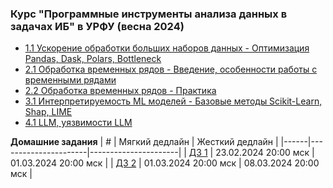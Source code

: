 ### Курс "Программные инструменты анализа данных в задачах ИБ" в УРФУ (весна 2024)
- [1.1 Ускорение обработки больших наборов данных - Оптимизация Pandas, Dask, Polars, Bottleneck](Lecture%201%20-%20Ускорение%20обработки%20больших%20наборов%20данных)
- [2.1 Обработка временных рядов - Введение, особенности работы с временными рядами](Lecture%202%20-%20Обработка%20временных%20рядов)
- [2.2 Обработка временных рядов - Практика](Lecture%203%20-%20Практика%2C%20обработка%20временных%20рядов)
- [3.1 Интерпретируемость ML моделей - Базовые методы Scikit-Learn, Shap, LIME](Lecture%204%20-%20Интерпретируемость)
- [4.1 LLM, уязвимости LLM](Lecture%205%20-%20LM)

**Домашние задания**
| #    | Мягкий дедлайн       | Жесткий дедлайн      |
|------|----------------------|----------------------|
| [ДЗ 1](HW/hw_1.md) | 23.02.2024 20:00 мск | 01.03.2024 20:00 мск |
| [ДЗ 2](HW/hw_2.md) | 01.03.2024 20:00 мск | 08.03.2024 20:00 мск |
